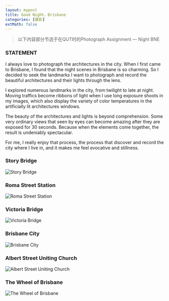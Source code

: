 ```yaml
---
layout: mypost
title: Good Night，Brisbane
categories: [摄影]
extMath: false
---
```


> 以下内容部分节选于在QUT时的Photograph Assignment — Night BNE

### STATEMENT


I always love to photograph the architectures in the city. When I first came to Brisbane, I found that the night scenes in Brisbane is so charming. So I decided to seek the landmarks I want to photograph and record the beautiful architectures and their lights through the lens.

I explored numerous landmarks in the city, from twilight to late at night. Moving traffics become ribbons of light when I use long exposure shoots in my images, which also display the variety of color temperatures in the artificially lit architectures windows. 

The beauty of the architectures and lights is beyond comprehension. Some very ordinary views that seen by eyes can become amazing after they are exposed for 30 seconds. Because when the elements come together, the result is undeniably spectacular.

For me, I really enjoy that process, the process that discover and record the city where I live in, and it makes me feel evocative and stillness.


### Story Bridge

![Story Bridge](Story_Bridge.jpg)



### Roma Street Station

![Roma Street Station](Roma_Street_Station.jpg)



### Victoria Bridge

![Victoria Bridge](Victoria_Bridge.jpg)



### Brisbane City

![Brisbane City](Brisbane_City.jpg)



### Albert Street Uniting Church

![Albert Street Uniting Church](Albert_Street_Uniting_Church.jpg)



### The Wheel of Brisbane

![The Wheel of Brisbane](The_Wheel_of_Brisbane.jpg)




